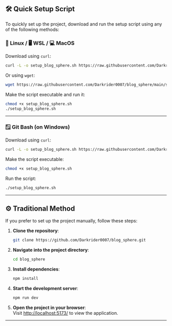 ## 🛠️ Quick Setup Script

To quickly set up the project, download and run the setup script using any of the following methods:

### 🐧 Linux / 🖥️ WSL / 💻 MacOS

Download using `curl`:

```bash
curl -L -o setup_blog_sphere.sh https://raw.githubusercontent.com/Darkrider0007/blog_sphere/main/setup_blog_sphere.sh
```

Or using `wget`:

```bash
wget https://raw.githubusercontent.com/Darkrider0007/blog_sphere/main/setup_blog_sphere.sh
```

Make the script executable and run it:

```bash
chmod +x setup_blog_sphere.sh
./setup_blog_sphere.sh
```

---

### 🪟 Git Bash (on Windows)

Download using `curl`:

```bash
curl -L -o setup_blog_sphere.sh https://raw.githubusercontent.com/Darkrider0007/blog_sphere/main/setup_blog_sphere.sh
```

Make the script executable:

```bash
chmod +x setup_blog_sphere.sh
```

Run the script:

```bash
./setup_blog_sphere.sh
```

---

## ⚙️ Traditional Method

If you prefer to set up the project manually, follow these steps:

1. **Clone the repository**:

   ```bash
   git clone https://github.com/Darkrider0007/blog_sphere.git
   ```

2. **Navigate into the project directory**:

   ```bash
   cd blog_sphere
   ```

3. **Install dependencies**:

   ```bash
   npm install
   ```

4. **Start the development server**:

   ```bash
   npm run dev
   ```

5. **Open the project in your browser**:  
   Visit [http://localhost:5173/](http://localhost:5173/) to view the application.

---